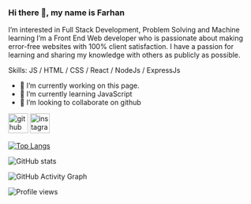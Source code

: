 ### Hi there 👋, my name is Farhan

 I’m interested in Full Stack Development, Problem Solving and Machine learning
I’m a Front End Web developer who is passionate about making error-free websites with 100% client satisfaction. I have a passion for learning and sharing my knowledge with others as publicly as possible.

Skills:  JS / HTML / CSS / React / NodeJs / ExpressJs

- 🔭 I’m currently working on this page. 
- 🌱 I’m currently learning JavaScript 
- 👯 I’m looking to collaborate on github 


[<img src='https://cdn.jsdelivr.net/npm/simple-icons@3.0.1/icons/github.svg' alt='github' height='40'>](https://github.com/FarhanShahriar11)  [<img src='https://cdn.jsdelivr.net/npm/simple-icons@3.0.1/icons/instagram.svg' alt='instagram' height='40'>](https://www.instagram.com/4r1annn/)  

[![Top Langs](https://github-readme-stats.vercel.app/api/top-langs/?username=FarhanShahriar11)](https://github.com/anuraghazra/github-readme-stats)

![GitHub stats](https://github-readme-stats.vercel.app/api?username=FarhanShahriar11&show_icons=true)  

![GitHub Activity Graph](https://activity-graph.herokuapp.com/graph?username=FarhanShahriar11)  

![Profile views](https://gpvc.arturio.dev/FarhanShahriar11)  
